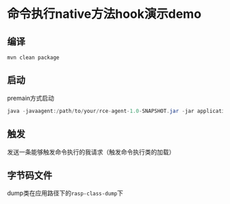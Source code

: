 # 命令执行native方法hook演示demo


## 编译

`mvn clean package`


## 启动

premain方式启动
```java
java -javaagent:/path/to/your/rce-agent-1.0-SNAPSHOT.jar -jar application.jar
```

## 触发

发送一条能够触发命令执行的我请求（触发命令执行类的加载）


## 字节码文件

dump类在应用路径下的`rasp-class-dump`下





